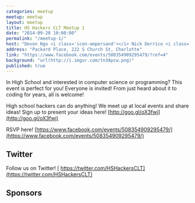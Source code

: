 ```yaml
---
categories: meetup
meetup: meetup
layout: meetup
title: HS Hackers CLT Meetup 1
date: "2014-09-20 10:00:00"
permalink: "/meetup-1/"
host: "Devon Ngo <i class='icon-ampersand'></i> Nick Derrico <i class='icon-ampersand'></i> Abby Walker"
address: "Packard Place, 222 S Church St, Charlotte"
link: "https://www.facebook.com/events/508354909295479/?ref=4"
background: "url(http://i.imgur.com/tn3Apcw.png)"
published: true
---
```


In High School and interested in computer science or programming? This event is perfect for you! Everyone is invited! From just heard about it to coding for years, all is welcome!


High school hackers can do anything! We meet up at local events and share ideas!
Sign up to present your ideas here!
[http://goo.gl/oX3fwj](http://goo.gl/oX3fwj)


RSVP here!
[https://www.facebook.com/events/508354909295479/](https://www.facebook.com/events/508354909295479/)


## Twitter

Follow us on Twitter!
[<i class='icon-twitter'></i> https://twitter.com/HSHackersCLT](https://twitter.com/HSHackersCLT)


## Sponsors
